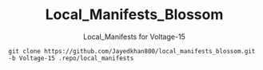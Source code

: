 <h1 align="center" id="title">Local_Manifests_Blossom</h1>
<p align="center" id="description">Local_Manifests for Voltage-15 </p>

```
git clone https://github.com/Jayedkhan800/local_manifests_blossom.git -b Voltage-15 .repo/local_manifests
```


